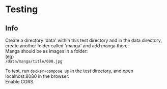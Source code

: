 # Testing

## Info
Create a directory 'data' within this test directory and in the data directory, create another folder called 'manga' and add manga there.\
Manga should be as images in a folder:\
(eg)\
```/data/manga/title/000.jpg```

To test, run ```docker-compose up``` in the test directory, and open localhost:8080 in the browser.\
Enable CORS.
